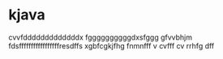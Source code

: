 # kjava
cvvfdddddddddddddx
fggggggggggdxsfggg
gfvvbhjm
fdsfffffffffffffffffresdffs
xgbfcgkjfhg
fnmnfff
v cvfff
cv
rrhfg
dff
